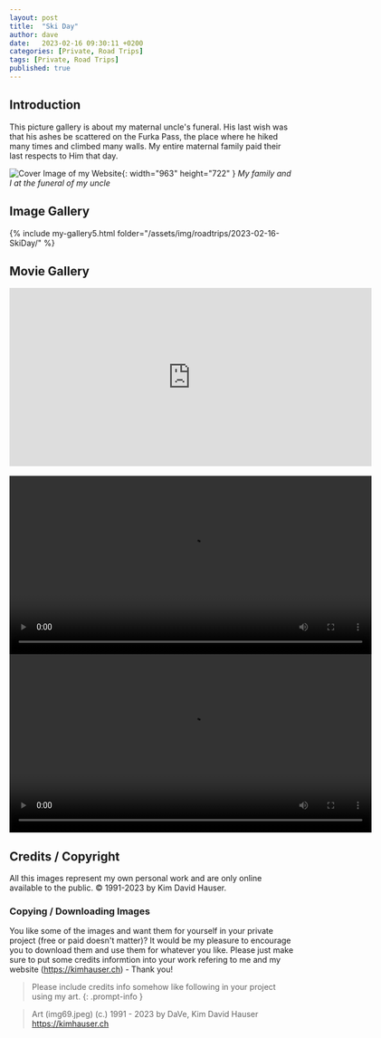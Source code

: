 ```yaml
---
layout: post
title:  "Ski Day"
author: dave
date:   2023-02-16 09:30:11 +0200
categories: [Private, Road Trips]
tags: [Private, Road Trips]
published: true
---
```


## Introduction
This picture gallery is about my maternal uncle's funeral. His last wish was that his ashes be scattered on the Furka Pass, the place where he hiked many times and climbed many walls. My entire maternal family paid their last respects to Him that day.


![Cover Image of my Website](../../assets/img/roadtrips/2023-02-16-SkiDay/20230216_151131.jpg){: width="963" height="722" }
_My family and I at the funeral of my uncle_

## Image Gallery
{% include my-gallery5.html folder="/assets/img/roadtrips/2023-02-16-SkiDay/" %}

## Movie Gallery
<iframe width="640" height="315" src="https://www.youtube.com/embed/NvPWPh7KGuQ" frameborder="0" allowfullscreen></iframe>
<br><br>
<video width="640" height="315" controls>
  <source src="../../assets/img/roadtrips/2023-02-16-SkiDay/_vidz/20230216_102121.mp4" type="video/mp4">
  Your browser does not support the video tag.
</video>
<video width="640" height="315" controls>
  <source src="../../assets/img/roadtrips/2023-02-16-SkiDay/_vidz/20230216_102840.mp4" type="video/mp4">
  Your browser does not support the video tag.
</video>

## Credits / Copyright
All this images represent my own personal work and are only online available to the public. &copy; 1991-2023 by Kim David Hauser.

### Copying / Downloading Images
You like some of the images and want them for yourself in your private project (free or paid doesn't matter)? It would be my pleasure to encourage you to download them and use them for whatever you like. Please just make sure to put some credits informtion into your work refering to me and my website (<https://kimhauser.ch>) - Thank you!

> Please include credits info somehow like following in your project using my art.
{: .prompt-info }


> Art (img69.jpeg) (c.) 1991 - 2023 by DaVe, Kim David Hauser <https://kimhauser.ch>